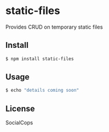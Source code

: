 # static-files

Provides CRUD on temporary static files


## Install

```bash
$ npm install static-files
```


## Usage

```bash
$ echo "details coming soon"
```


## License

SocialCops
